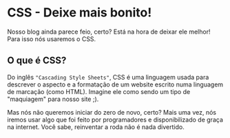 # CSS - Deixe mais bonito!

Nosso blog ainda parece feio, certo? Está na hora de deixar ele melhor! Para isso nós usaremos o CSS.

## O que é CSS?

Do inglês ```"Cascading Style Sheets"```, CSS é uma linguagem usada para descrever o aspecto e a formatação de um website escrito numa linguagem de marcação (como HTML). Imagine ele como sendo um tipo de "maquiagem" para nosso site ;).

Mas nós não queremos iniciar do zero de novo, certo? Mais uma vez, nós iremos usar algo que foi feito por programadores e disponibilizado de graça na internet. Você sabe, reinventar a roda não é nada divertido.
